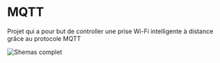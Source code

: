 # MQTT
Projet qui a pour but de controller une prise Wi-Fi intelligente à distance grâce au protocole MQTT

![Shemas complet](https://cdn.discordapp.com/attachments/775358435679272971/775782449891377202/all.png)
